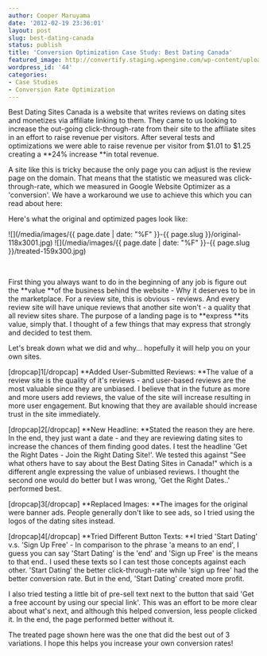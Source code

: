 ```yaml
---
author: Cooper Maruyama
date: '2012-02-19 23:36:01'
layout: post
slug: best-dating-canada
status: publish
title: 'Conversion Optimization Case Study: Best Dating Canada'
featured_image: http://convertify.staging.wpengine.com/wp-content/uploads/2012/02/Screen-Shot-2012-05-08-at-5.21.18-PM.png
wordpress_id: '44'
categories:
- Case Studies
- Conversion Rate Optimization
---
```


Best Dating Sites Canada is a website that writes reviews on dating sites and monetizes via affiliate linking to them. They came to us looking to increase the out-going click-through-rate from their site to the affiliate sites in an effort to raise revenue per visitors. After several tests and optimizations we were able to raise revenue per visitor from $1.01 to $1.25 creating a **24% increase **in total revenue. 

A site like this is tricky because the only page you can adjust is the review page on the domain. That means that the statistic we measured was click-through-rate, which we measured in Google Website Optimizer as a 'conversion'. We have a workaround we use to achieve this which you can read about here:

Here's what the original and optimized pages look like:

![](/media/images/{{ page.date | date: "%F" }}-{{ page.slug }}/original-118x3001.jpg) ![](/media/images/{{ page.date | date: "%F" }}-{{ page.slug }}/treated-159x300.jpg)

 

First thing you always want to do in the beginning of any job is figure out the **value **of the business behind the website - Why it deserves to be in the marketplace. For a review site, this is obvious - reviews. And every review site will have unique reviews that another site won't - a quality that all review sites share. The purpose of a landing page is to **express **its value, simply that. I thought of a few things that may express that strongly and decided to test them.

Let's break down what we did and why... hopefully it will help you on your own sites.

[dropcap]1[/dropcap] **Added User-Submitted Reviews: **The value of a review site is the quality of it's reviews - and user-based reviews are the most valuable since they are unbiased. I believe that in the future as more and more users add reviews, the value of the site will increase resulting in more user engagement. But knowing that they are available should increase trust in the site immediately.

[dropcap]2[/dropcap] **New Headline: **Stated the reason they are here. In the end, they just want a date - and they are reviewing dating sites to increase the chances of them finding good dates. I test the headline 'Get the Right Dates - Join the Right Dating Site!'. We tested this against "See what others have to say about the Best Dating Sites in Canada!" which is a different angle expressing the value of unbiased reviews. I thought the second one would do better but I was wrong, 'Get the Right Dates..' performed best.

[dropcap]3[/dropcap] **Replaced Images: **The images for the original were banner ads. People generally don't like to see ads, so I tried using the logos of the dating sites instead.

[dropcap]4[/dropcap] **Tried Different Button Texts: **I tried 'Start Dating' v.s. 'Sign Up Free' - In comparison to the phrase 'a means to an end', I guess you can say 'Start Dating' is the 'end' and 'Sign up Free' is the means to that end.. I used these texts so I can test those concepts against each other. 'Start Dating' the better click-through-rate while 'sign up free' had the better conversion rate. But in the end, 'Start Dating' created more profit.

I also tried testing a little bit of pre-sell text next to the button that said 'Get a free account by using our special link'. This was an effort to be more clear about what's next, and although this helped conversion, less people clicked it. In the end, the page performed better without it.

The treated page shown here was the one that did the best out of 3 variations. I hope this helps you increase your own conversion rates!
